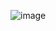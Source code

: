 ![image](https://user-images.githubusercontent.com/63789702/187470996-42ec3de7-9164-4c5a-a877-008d5ceeb5a9.png)
